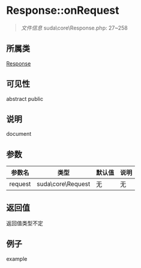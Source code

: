 # Response::onRequest

> *文件信息* suda\core\Response.php: 27~258
## 所属类 

[Response](../Response.md)

## 可见性

abstract  public  
## 说明

document

## 参数

| 参数名 | 类型 | 默认值 | 说明 |
|--------|-----|-------|-------|
| request |  suda\core\Request | 无 | 无 |

## 返回值
返回值类型不定

## 例子

example